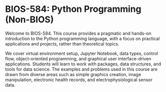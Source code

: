 # BIOS-584: Python Programming (Non-BIOS)

Welcome to BIOS-584. 
This course provides a pragmatic and hands-on introduction to the Python programming language, with a focus on practical applications and projects, rather than theoretical topics. 

We cover virtual environment setup, Jupyter Notebook, data types, control flow, object-oriented programming, and graphical user interface-driven applications. Students will learn to work with packages, data structures, and tools for data science. The examples and problems used in this course are drawn from diverse areas such as simple graphics creation, image manipulation, electronic health records, and electrophysiological sensor data.
